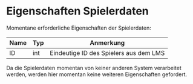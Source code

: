 # Eigenschaften Spielerdaten

Momentane erforderliche Eigenschaften der Spielerdaten:

| Name | Typ | Anmerkung                              |
|------|-----|----------------------------------------|
| ID   | int | Eindeutige ID des Spielers aus dem LMS |

Da die Spielerdaten momentan von keiner anderen System verarbeitet werden, werden hier momentan keine weiteren Eigenschaften gefordert.